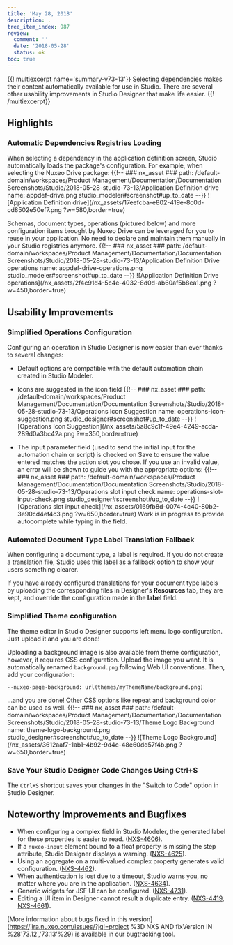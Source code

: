 ```yaml
---
title: 'May 28, 2018'
description: .
tree_item_index: 987
review:
  comment: ''
  date: '2018-05-28'
  status: ok
toc: true
---
```


{{! multiexcerpt name='summary-v73-13'}}
Selecting dependencies makes their content automatically available for use in Studio. There are several other usability improvements in Studio Designer that make life easier.
{{! /multiexcerpt}}

## Highlights
### Automatic Dependencies Registries Loading
When selecting a dependency in the application definition screen, Studio automatically loads the package's configuration. For example, when selecting the Nuxeo Drive package:
{{!--     ### nx_asset ###
    path: /default-domain/workspaces/Product Management/Documentation/Documentation Screenshots/Studio/2018-05-28-studio-73-13/Application Definition drive
    name: appdef-drive.png
    studio_modeler#screenshot#up_to_date
--}}
![Application Definition drive](/nx_assets/17eefcba-e802-419e-8c0d-cd8502e50ef7.png ?w=580,border=true)

Schemas, document types, operations (pictured below) and more configuration items brought by Nuxeo Drive can be leveraged for you to reuse in your application. No need to declare and maintain them manually in your Studio registries anymore.
{{!--     ### nx_asset ###
    path: /default-domain/workspaces/Product Management/Documentation/Documentation Screenshots/Studio/2018-05-28-studio-73-13/Application Definition Drive operations
    name: appdef-drive-operations.png
    studio_modeler#screenshot#up_to_date
--}}
![Application Definition Drive operations](/nx_assets/2f4c91d4-5c4e-4032-8d0d-ab60af5b8ea1.png ?w=450,border=true)

## Usability Improvements
### Simplified Operations Configuration
Configuring an operation in Studio Designer is now easier than ever thanks to several changes:
- Default options are compatible with the default automation chain created in Studio Modeler.
- Icons are suggested in the icon field
{{!--     ### nx_asset ###
    path: /default-domain/workspaces/Product Management/Documentation/Documentation Screenshots/Studio/2018-05-28-studio-73-13/Operations Icon Suggestion
    name: operations-icon-suggestion.png
    studio_designer#screenshot#up_to_date
--}}
![Operations Icon Suggestion](/nx_assets/5a8c9c1f-49e4-4249-acda-289d0a3bc42a.png ?w=350,border=true)

- The input parameter field (used to send the initial input for the automation chain or script) is checked on Save to ensure the value entered matches the action slot you chose. If you use an invalid value, an error will be shown to guide you with the appropriate options:
{{!--     ### nx_asset ###
    path: /default-domain/workspaces/Product Management/Documentation/Documentation Screenshots/Studio/2018-05-28-studio-73-13/Operations slot input check
    name: operations-slot-input-check.png
    studio_designer#screenshot#up_to_date
--}}
![Operations slot input check](/nx_assets/0169fb8d-0074-4c40-80b2-3e90cd4ef4c3.png ?w=650,border=true)
Work is in progress to provide autocomplete while typing in the field.

### Automated Document Type Label Translation Fallback
When configuring a document type, a label is required. If you do not create a translation file, Studio uses this label as a fallback option to show your users something clearer.

If you have already configured translations for your document type labels by uploading the corresponding files in Designer's **Resources** tab, they are kept, and override the configuration made in the **label** field.

### Simplified Theme configuration
The theme editor in Studio Designer supports left menu logo configuration. Just upload it and you are done!

Uploading a background image is also available from theme configuration, however, it requires CSS configuration. Upload the image you want. It is automatically renamed `background.png` following Web UI conventions. Then, add your configuration:

`--nuxeo-page-background: url(themes/myThemeName/background.png)`

...and you are done! Other CSS options like repeat and background color can be used as well.
{{!--     ### nx_asset ###
    path: /default-domain/workspaces/Product Management/Documentation/Documentation Screenshots/Studio/2018-05-28-studio-73-13/Theme Logo Background
    name: theme-logo-background.png
    studio_designer#screenshot#up_to_date
--}}
![Theme Logo Background](/nx_assets/3612aaf7-1ab1-4b92-9d4c-48e60dd57f4b.png ?w=650,border=true)

### Save Your Studio Designer Code Changes Using Ctrl+S
The `Ctrl+S` shortcut saves your changes in the "Switch to Code" option in Studio Designer.

## Noteworthy Improvements and Bugfixes
- When configuring a complex field in Studio Modeler, the generated label for these properties is easier to read. ([NXS-4606](https://jira.nuxeo.com/browse/NXS-4606)).
- If a `nuxeo-input` element bound to a float property is missing the step attribute, Studio Designer displays a warning. ([NXS-4625](https://jira.nuxeo.com/browse/NXS-4625)).
- Using an aggregate on a multi-valued complex property generates valid configuration. ([NXS-4462](https://jira.nuxeo.com/browse/NXS-4462)).
- When authentication is lost due to a timeout, Studio warns you, no matter where you are in the application. ([NXS-4634](https://jira.nuxeo.com/browse/NXS-4634)).
- Generic widgets for JSF UI can be configured. ([NXS-4731](https://jira.nuxeo.com/browse/NXS-4731)).
- Editing a UI item in Designer cannot result a duplicate entry. ([NXS-4419](https://jira.nuxeo.com/browse/NXS-4419), [NXS-4661](https://jira.nuxeo.com/browse/NXS-4661)).

[More information about bugs fixed in this version](https://jira.nuxeo.com/issues/?jql=project %3D NXS AND fixVersion IN %28'73.12','73.13'%29) is available in our bugtracking tool.
